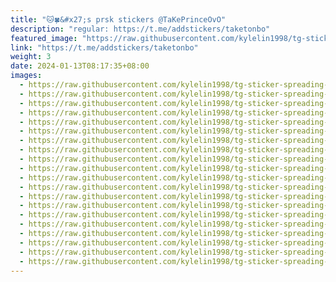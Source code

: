 ```yaml
---
title: "🐱🍀&#x27;s prsk stickers @TaKePrinceOvO"
description: "regular: https://t.me/addstickers/taketonbo"
featured_image: "https://raw.githubusercontent.com/kylelin1998/tg-sticker-spreading-worldwide-images/main/img/7a2560b8-4857-40d4-96a7-e6a5f1ecb2e4.jpg"
link: "https://t.me/addstickers/taketonbo"
weight: 3
date: 2024-01-13T08:17:35+08:00
images:
  - https://raw.githubusercontent.com/kylelin1998/tg-sticker-spreading-worldwide-images/main/img/7a2560b8-4857-40d4-96a7-e6a5f1ecb2e4.jpg
  - https://raw.githubusercontent.com/kylelin1998/tg-sticker-spreading-worldwide-images/main/img/3925383f-2004-4556-80ce-cc70f684eb1b.jpg
  - https://raw.githubusercontent.com/kylelin1998/tg-sticker-spreading-worldwide-images/main/img/f3e17827-af69-4876-a3ab-8c84a913b16f.jpg
  - https://raw.githubusercontent.com/kylelin1998/tg-sticker-spreading-worldwide-images/main/img/d353ee15-7fe6-47de-9e5e-42d7577adb43.jpg
  - https://raw.githubusercontent.com/kylelin1998/tg-sticker-spreading-worldwide-images/main/img/a227f977-dcec-4cbe-91cb-370a3a2de3d4.jpg
  - https://raw.githubusercontent.com/kylelin1998/tg-sticker-spreading-worldwide-images/main/img/7922db14-6342-4ecf-b2cd-6a0bc5fc30ca.jpg
  - https://raw.githubusercontent.com/kylelin1998/tg-sticker-spreading-worldwide-images/main/img/7433b0d6-d03e-4394-afe8-9cb065f3ff1a.jpg
  - https://raw.githubusercontent.com/kylelin1998/tg-sticker-spreading-worldwide-images/main/img/2a5611ac-87cd-4477-afc5-47c76ac2d4fb.jpg
  - https://raw.githubusercontent.com/kylelin1998/tg-sticker-spreading-worldwide-images/main/img/af0875bc-8190-45c3-9e0b-88239b246af5.jpg
  - https://raw.githubusercontent.com/kylelin1998/tg-sticker-spreading-worldwide-images/main/img/d69ea244-9e1c-4b9e-92b5-a3b4f90b25ca.jpg
  - https://raw.githubusercontent.com/kylelin1998/tg-sticker-spreading-worldwide-images/main/img/3cf2a5ae-ed31-457b-8031-8a83ae5fe567.jpg
  - https://raw.githubusercontent.com/kylelin1998/tg-sticker-spreading-worldwide-images/main/img/ac4a42ee-9b89-4274-af41-fa73c9f49ba3.jpg
  - https://raw.githubusercontent.com/kylelin1998/tg-sticker-spreading-worldwide-images/main/img/d011f94a-ac65-4aa0-85c2-c01932fd4a10.jpg
  - https://raw.githubusercontent.com/kylelin1998/tg-sticker-spreading-worldwide-images/main/img/ac4cb6ab-b0fa-4295-9856-aba89df459a4.jpg
  - https://raw.githubusercontent.com/kylelin1998/tg-sticker-spreading-worldwide-images/main/img/c167ed9f-bfda-4512-8c90-6352ef946644.jpg
  - https://raw.githubusercontent.com/kylelin1998/tg-sticker-spreading-worldwide-images/main/img/ddf62f92-b0ae-4508-b6f3-de8db3996571.jpg
  - https://raw.githubusercontent.com/kylelin1998/tg-sticker-spreading-worldwide-images/main/img/7a6802fd-a3ff-496d-94b0-1075c5e52108.jpg
  - https://raw.githubusercontent.com/kylelin1998/tg-sticker-spreading-worldwide-images/main/img/9ec69c9a-45ca-4b81-8872-6118bcb586eb.jpg
  - https://raw.githubusercontent.com/kylelin1998/tg-sticker-spreading-worldwide-images/main/img/ae7b7ee9-1f12-4eab-9b59-5b9d49b1796d.jpg
  - https://raw.githubusercontent.com/kylelin1998/tg-sticker-spreading-worldwide-images/main/img/dfc6b2b9-5bbc-4a8b-b913-06ca1cd7c362.jpg
---
```

